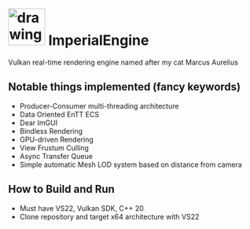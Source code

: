 # <img src="https://user-images.githubusercontent.com/78436416/197327097-b2892935-c019-4148-8776-d2214d7f62c8.png" alt="drawing" width="75"/> ImperialEngine 
Vulkan real-time rendering engine named after my cat Marcus Aurelius



## Notable things implemented (fancy keywords)
* Producer-Consumer multi-threading architecture
* Data Oriented EnTT ECS
* Dear ImGUI
* Bindless Rendering
* GPU-driven Rendering
* View Frustum Culling
* Async Transfer Queue
* Simple automatic Mesh LOD system based on distance from camera

## How to Build and Run
* Must have VS22, Vulkan SDK, C++ 20
* Clone repository and target x64 architecture with VS22

